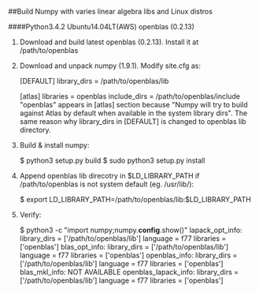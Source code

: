 ##Build Numpy with varies linear algebra libs and Linux distros

####Python3.4.2 Ubuntu14.04LT(AWS) openblas (0.2.13)

1) Download and build latest openblas (0.2.13). Install it at /path/to/openblas

2) Download and unpack numpy (1.9.1). Modify site.cfg as:

    [DEFAULT]
    library_dirs = /path/to/openblas/lib

    [atlas]
    libraries = openblas
    include_dirs = /path/to/openblas/include
"openblas" appears in [atlas] section because "Numpy will try to build against Atlas by default when available in the system library dirs". The same reason why library_dirs in [DEFAULT] is changed to openblas lib directory.

3) Build & install numpy:
    
    $ python3 setup.py build
    $ sudo python3 setup.py install

4) Append openblas lib direcotry in $LD_LIBRARY_PATH if /path/to/openblas is not system default (eg. /usr/lib/):

    $ export LD_LIBRARY_PATH=/path/to/openblas/lib:$LD_LIBRARY_PATH

5) Verify:
    
    $ python3 -c "import numpy;numpy.__config__.show()"
    lapack_opt_info:
        library_dirs = ['/path/to/openblas/lib']
        language = f77
        libraries = ['openblas']
    blas_opt_info:
        library_dirs = ['/path/to/openblas/lib']
        language = f77
        libraries = ['openblas']
    openblas_info:
        library_dirs = ['/path/to/openblas/lib']
        language = f77
        libraries = ['openblas']
    blas_mkl_info:
    NOT AVAILABLE
    openblas_lapack_info:
        library_dirs = ['/path/to/openblas/lib']
        language = f77
        libraries = ['openblas']
